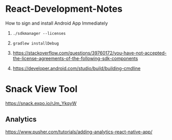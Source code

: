 # React-Development-Notes

How to sign and install Android App Immediately

1. `./sdkmanager --licenses`
2. `gradlew installDebug`



1. https://stackoverflow.com/questions/39760172/you-have-not-accepted-the-license-agreements-of-the-following-sdk-components
2. https://developer.android.com/studio/build/building-cmdline


# Snack View Tool
https://snack.expo.io/rJm_YkqyW

## Analytics

https://www.pusher.com/tutorials/adding-analytics-react-native-app/
